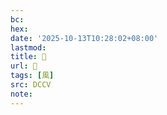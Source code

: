 ```yaml
---
bc:
hex:
date: '2025-10-13T10:28:02+08:00'
lastmod:
title: 􂖯
url: 􂖯
tags: [風]
src: DCCV
note:
---
```

